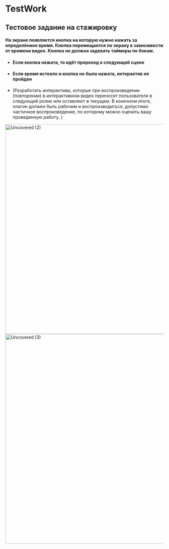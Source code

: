# TestWork 
## Тестовое задание на стажировку
#### На экране появляется кнопка на которую нужно нажать за определённое время. Кнопка перемещается по экрану в зависимости от времени видео. Кнопка не должна задевать таймеры по бокам.
- #### Если кнопка нажата, то идёт пререход к следующей сцене
- #### Если время истекло и кнопка не была нажата, интерактив не пройден
- (Разработать интерактивы, которые при воспроизведении (повторении) в интерактивном видео переносят пользователя в следующий ролик или оставляют в текущем. В конечном итоге, плагин должен быть рабочим и воспроизводиться, допустимо частичное воспроизведение, по которому можно оценить вашу проведенную работу. )
<img width="667" alt="Uncovered (2)" src="https://user-images.githubusercontent.com/98548733/175060800-7e7afb5f-c36c-40f3-867b-906dca90d194.png">
<img width="667" alt="Uncovered (3)" src="https://user-images.githubusercontent.com/98548733/175060816-dffe779f-c1fa-480f-9082-3aef478fe607.png">
